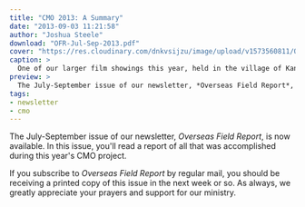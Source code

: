 ```yaml
---
title: "CMO 2013: A Summary"
date: "2013-09-03 11:21:58"
author: "Joshua Steele"
download: "OFR-Jul-Sep-2013.pdf"
cover: "https://res.cloudinary.com/dnkvsijzu/image/upload/v1573560811/OFReport/2013-09-03-cmo-2013-summary/IMG_5772-12-6_ux7asu.jpg"
caption: >
  One of our larger film showings this year, held in the village of Kanora.
preview: >
  The July-September issue of our newsletter, *Overseas Field Report*, is now available. In this issue, you'll read a report of all that was accomplished during this year's CMO project.
tags:
- newsletter
- cmo
---
```


The July-September issue of our newsletter, *Overseas Field Report*, is now available. In this issue, you'll read a report of all that was accomplished during this year's CMO project.

If you subscribe to *Overseas Field Report* by regular mail, you should be receiving a printed copy of this issue in the next week or so. As always, we greatly appreciate your prayers and support for our ministry.
